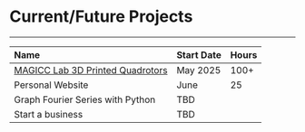 # Current/Future Projects

* * *
| Name                                       | Start Date | Hours |
|:-------------------------------------------|:-----------|:------|
| [MAGICC Lab 3D Printed Quadrotors](projects/quadrotor.md)           | May 2025 | 100+ |
| Personal Website                           | June  | 25 |
| Graph Fourier Series with Python           | TBD | 
| Start a business                           | TBD |